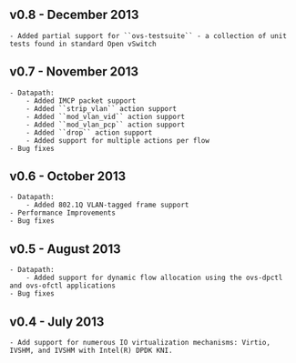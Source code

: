 v0.8 - December 2013
--------------------
    - Added partial support for ``ovs-testsuite`` - a collection of unit tests found in standard Open vSwitch

v0.7 - November 2013
--------------------
    - Datapath:
        - Added IMCP packet support
        - Added ``strip_vlan`` action support
        - Added ``mod_vlan_vid`` action support
        - Added ``mod_vlan_pcp`` action support
        - Added ``drop`` action support
        - Added support for multiple actions per flow
    - Bug fixes

v0.6 - October 2013
  -------------------
    - Datapath:
        - Added 802.1Q VLAN-tagged frame support
    - Performance Improvements
    - Bug fixes

v0.5 - August 2013
------------------
    - Datapath:
        - Added support for dynamic flow allocation using the ovs-dpctl and ovs-ofctl applications
    - Bug fixes

v0.4 - July 2013
----------------
    - Add support for numerous IO virtualization mechanisms: Virtio, IVSHM, and IVSHM with Intel(R) DPDK KNI.
